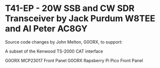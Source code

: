 # T41-EP - 20W SSB and CW SDR Transceiver by Jack Purdum W8TEE and Al Peter AC8GY

Source code changes by John Melton, G0ORX, to support:

A subset of the Kenwood TS-2000 CAT interface

G0ORX MCP23017 Front Panel
G0ORX Rapsberry Pi Pico Front Panel

